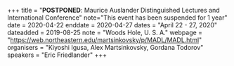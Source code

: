 +++
title = "<b>POSTPONED</b>: Maurice Auslander Distinguished Lectures and International Conference"
note="This event has been suspended for 1 year"
date = 2020-04-22
enddate = 2020-04-27
dates = "April 22 - 27, 2020"
dateadded = 2019-08-25
note = "Woods Hole, U. S. A."
webpage = "https://web.northeastern.edu/martsinkovsky/p/MADL/MADL.html"
organisers = "Kiyoshi Igusa, Alex Martsinkovsky, Gordana Todorov"
speakers = "Eric Friedlander"
+++
